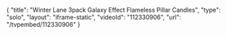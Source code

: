 {
    "title": "Winter Lane 3pack Galaxy Effect Flameless Pillar Candles",
    "type": "solo",
    "layout": "iframe-static",
    "videoId": "112330906",
    "url": "\/tvpembed\/112330906"
}